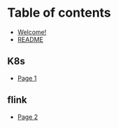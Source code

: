 # Table of contents

* [Welcome!](README.md)
* [README](readme.md)

## K8s

* [Page 1](k8s/page-1.md)

## flink

* [Page 2](flink/page-2.md)
